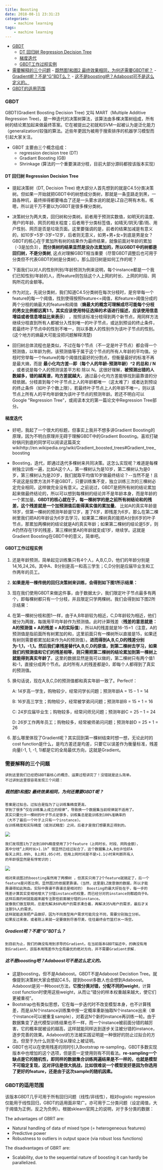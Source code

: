 ```yaml
---
title: Boosting
date: 2018-08-11 23:31:23
categories: 
    - machine learning
tags: 
    - machine learning
---
```

<!-- TOC -->

- [GBDT](#gbdt)
    - [DT 回归树 Regression Decision Tree](#dt-%E5%9B%9E%E5%BD%92%E6%A0%91-regression-decision-tree)
    - [梯度迭代](#%E6%A2%AF%E5%BA%A6%E8%BF%AD%E4%BB%A3)
    - [GBDT工作过程实例](#gbdt%E5%B7%A5%E4%BD%9C%E8%BF%87%E7%A8%8B%E5%AE%9E%E4%BE%8B)
- [需要解释的三个问题](#%E9%9C%80%E8%A6%81%E8%A7%A3%E9%87%8A%E7%9A%84%E4%B8%89%E4%B8%AA%E9%97%AE%E9%A2%98)
        - [既然图1和图2 最终效果相同，为何还需要GBDT呢？](#%E6%97%A2%E7%84%B6%E5%9B%BE1%E5%92%8C%E5%9B%BE2-%E6%9C%80%E7%BB%88%E6%95%88%E6%9E%9C%E7%9B%B8%E5%90%8C%E4%B8%BA%E4%BD%95%E8%BF%98%E9%9C%80%E8%A6%81gbdt%E5%91%A2)
        - [Gradient呢？不是“G”BDT么？](#gradient%E5%91%A2%E4%B8%8D%E6%98%AFgbdt%E4%B9%88)
        - [这不是boosting吧？Adaboost可不是这么定义的。](#%E8%BF%99%E4%B8%8D%E6%98%AFboosting%E5%90%A7adaboost%E5%8F%AF%E4%B8%8D%E6%98%AF%E8%BF%99%E4%B9%88%E5%AE%9A%E4%B9%89%E7%9A%84)
- [GBDT的适用范围](#gbdt%E7%9A%84%E9%80%82%E7%94%A8%E8%8C%83%E5%9B%B4)

<!-- /TOC -->

### GBDT

GBDT(Gradient Boosting Decision Tree) 又叫 MART（Multiple Additive Regression Tree)，是一种迭代的决策树算法，该算法由多棵决策树组成，所有树的结论累加起来做最终答案。它在被提出之初就和SVM一起被认为是泛化能力（generalization)较强的算法。近些年更因为被用于搜索排序的机器学习模型而引起大家关注。
- GBDT 主要由三个概念组成：
    - regression decision tree (DT)
    - Gradiant Boosting (GB)
    - Shrinkage (算法的一个重要演进分枝，目前大部分源码都按该版本实现）
  
#### DT 回归树 Regression Decision Tree

- 提起决策树（DT, Decision Tree) 绝大部分人首先想到的就是C4.5分类决策树。但如果一开始就把GBDT中的树想成分类树，那就是一条歪路走到黑，一路各种坑，最终摔得都要咯血了还是一头雾水说的就是LZ自己啊有木有。咳嗯，所以说千万不要以为GBDT是很多棵分类树。
  
- 决策树分为两大类，回归树和分类树。前者用于预测实数值，如明天的温度、用户的年龄、网页的相关程度；后者用于分类标签值，如晴天/阴天/雾/雨、用户性别、网页是否是垃圾页面。这里要强调的是，前者的结果加减是有意义的，如10岁+5岁-3岁=12岁，后者则无意义，如男+男+女=到底是男是女？ GBDT的核心在于累加所有树的结果作为最终结果，就像前面对年龄的累加（-3是加负3），**而分类树的结果显然是没办法累加的，所以GBDT中的树都是回归树，不是分类树**, 这点对理解GBDT相当重要（尽管GBDT调整后也可用于分类但不代表GBDT的树是分类树）。那么回归树是如何工作的呢？


- 下面我们以对人的性别判别/年龄预测为例来说明，每个instance都是一个我们已知性别/年龄的人，而feature则包括这个人上网的时长、上网的时段、网购所花的金额等。

- 作为对比，先说分类树，我们知道C4.5分类树在每次分枝时，是穷举每一个feature的每一个阈值，找到使得按照feature<=阈值，和feature>阈值分成的两个分枝的熵最大的feature和阈值（**熵最大的概念可理解成尽可能每个分枝的男女比例都远离1:1，其实应该使用特征选择的术语进行描述，应该使用信息增益或者信息增益比来表示**） ，按照该标准分枝得到两个新节点，用同样方法继续分枝直到所有人都被分入性别唯一的叶子节点，或达到预设的终止条件，若最终叶子节点中的性别不唯一，则以多数人的性别作为该叶子节点的性别。(这个地方的熵最大可能没把问题解释清楚)

- 回归树总体流程也是类似，不过在每个节点（不一定是叶子节点）都会得一个预测值，以年龄为例，该预测值等于属于这个节点的所有人年龄的平均值。分枝时穷举每一个feature的每个阈值找最好的分割点，但衡量最好的标准不再是最大熵，而是 **最小化均方差--即（每个人的年龄-预测年龄）^2 的总和 / N** ，或者说是每个人的预测误差平方和 除以 N。这很好理解，**被预测出错的人数越多，错的越离谱，均方差就越大**，通过最小化均方差能够找到最靠谱的分枝依据。分枝直到每个叶子节点上人的年龄都唯一（这太难了）或者达到预设的终止条件（如叶子个数上限），若最终叶子节点上人的年龄不唯一，则以该节点上所有人的平均年龄做为该叶子节点的预测年龄。若还不明白可以Google "Regression Tree"，或阅读本文的第一篇论文中Regression Tree部分。

#### 梯度迭代


- 好吧，我起了一个很大的标题，但事实上我并不想多讲Gradient Boosting的原理，因为不明白原理并无碍于理解GBDT中的Gradient Boosting。喜欢打破砂锅问到底的同学可以阅读这篇英文wikihttp://en.wikipedia.org/wiki/Gradient_boosted_trees#Gradient_tree_boosting

 

- Boosting，迭代，即通过迭代多棵树来共同决策。这怎么实现呢？难道是每棵树独立训练一遍，比如A这个人，第一棵树认为是10岁，第二棵树认为是0岁，第三棵树认为是20岁，我们就取平均值10岁做最终结论？--当然不是！且不说这是投票方法并不是GBDT，只要训练集不变，独立训练三次的三棵树必定完全相同，这样做完全没有意义。之前说过，GBDT是把所有树的结论累加起来做最终结论的，所以可以想到每棵树的结论并不是年龄本身，而是年龄的一个累加量。**GBDT的核心就在于，每一棵树学的是之前所有树结论和的残差，这个残差就是一个加预测值后能得真实值的累加量**。 比如A的真实年龄是18岁，但第一棵树的预测年龄是12岁，差了6岁，即残差为6岁。那么在第二棵树里我们把A的年龄设为6岁去学习，如果第二棵树真的能把A分到6岁的叶子节点，那累加两棵树的结论就是A的真实年龄；如果第二棵树的结论是5岁，则A仍然存在1岁的残差，第三棵树里A的年龄就变成1岁，继续学。这就是Gradient Boosting在GBDT中的意义，简单吧。



####  GBDT工作过程实例


1. 还是年龄预测，简单起见训练集只有4个人，A,B,C,D，他们的年龄分别是14,16,24,26。其中A、B分别是高一和高三学生；C,D分别是应届毕业生和工作两年的员工。
2. **如果是用一棵传统的回归决策树来训练，会得到如下图1所示结果：**

3. 现在我们使用GBDT来做这件事，由于数据太少，我们限定叶子节点最多有两个，即每棵树都只有一个分枝，并且限定只学两棵树。我们会得到如下图2所示结果：


   
4. 在第一棵树分枝和图1一样，由于A,B年龄较为相近，C,D年龄较为相近，他们被分为两拨，每拨用平均年龄作为预测值。此时计算残差（**残差的意思就是： A的预测值 + A的残差 = A的实际值**），所以A的残差就是16-15=1（注意，A的预测值是指前面所有树累加的和，这里前面只有一棵树所以直接是15，如果还有树则需要都累加起来作为A的预测值）。**进而得到A,B,C,D的残差分别为-1,1，-1,1。然后我们拿残差替代A,B,C,D的原值，到第二棵树去学习，如果我们的预测值和它们的残差相等，则只需把第二棵树的结论累加到第一棵树上就能得到真实年龄了**。这里的数据显然是我可以做的，第二棵树只有两个值1和-1，直接分成两个节点。此时所有人的残差都是0，即每个人都得到了真实的预测值。



5. 换句话说，现在A,B,C,D的预测值都和真实年龄一致了。Perfect!：

    A: 14岁高一学生，购物较少，经常问学长问题；预测年龄A = 15 – 1 = 14

    B: 16岁高三学生；购物较少，经常被学弟问问题；预测年龄B = 15 + 1 = 16

    C: 24岁应届毕业生；购物较多，经常问师兄问题；预测年龄C = 25 – 1 = 24

    D: 26岁工作两年员工；购物较多，经常被师弟问问题；预测年龄D = 25 + 1 = 26 

 

6. 那么哪里体现了Gradient呢？其实回到第一棵树结束时想一想，无论此时的cost function是什么，是均方差还是均差，只要它以误差作为衡量标准，残差向量(-1, 1, -1, 1)都是它的全局最优方向，这就是Gradient。

### 需要解释的三个问题 

    讲到这里我们已经把GBDT最核心的概念、运算过程讲完了！没错就是这么简单。
    不过讲到这里很容易发现三个问题：


##### 既然图1和图2 最终效果相同，为何还需要GBDT呢？
    答案是过拟合。过拟合是指为了让训练集精度更高，
    学到了很多”仅在训练集上成立的规律“，导致换一个数据集当前规律就不适用了。
    其实只要允许一棵树的叶子节点足够多，训练集总是能训练到100%准确率的
    （大不了最后一个叶子上只有一个instance)。
    在训练精度和实际精度（或测试精度）之间，后者才是我们想要真正得到的。
    
![](http://ww1.sinaimg.cn/large/9ebd4c2bgy1fw58173vevj20hd09874w.jpg)
    
    我们发现图1为了达到100%精度使用了3个feature（上网时长、时段、网购金额），
    其中分枝“上网时长>1.1h” 很显然已经过拟合了，这个数据集上A,B也许恰好A
    每天上网1.09h, B上网1.05小时，但用上网时间是不是>1.1小时来判断所有人
    的年龄很显然是有悖常识的；
![](http://ww1.sinaimg.cn/large/9ebd4c2bgy1fw5831x7qjj20kx06pmxl.jpg)

    相对来说图2的boosting虽然用了两棵树 ，但其实只用了2个feature就搞定了，后一个
    feature是问答比例，显然图2的依据更靠谱。（当然，这里是LZ故意做的数据，所以才能
    靠谱得如此狗血。实际中靠谱不靠谱总是相对的） Boosting的最大好处在于，每一步的
    残差计算其实变相地增大了分错instance的权重，而已经分对的instance则都趋向于0。
    这样后面的树就能越来越专注那些前面被分错的instance。
    就像我们做互联网，总是先解决60%用户的需求凑合着，再解决35%用户的需求，最后才关
    注那5%人的需求。
    这样就能逐渐把产品做好，因为不同类型用户需求可能完全不同，需要分别独立分析。
    如果反过来做，或者刚上来就一定要做到尽善尽美，往往最终会竹篮打水一场空。
##### Gradient呢？不是“G”BDT么？
    
    到目前为止，我们的确没有用到求导的Gradient。在当前版本GBDT描述中，的确没有用
    到Gradient，该版本用残差作为全局最优的绝对方向，并不需要Gradient求解.

##### 这不是boosting吧？Adaboost可不是这么定义的。

- 这是boosting，但不是Adaboost。GBDT不是Adaboost Decistion Tree。就像提到决策树大家会想起C4.5，提到boost多数人也会想到Adaboost。Adaboost是另一种boost方法，**它按分类对错，分配不同的weight**，计算cost function时使用这些weight，从而让“错分的样本权重越来越大，使它们更被重视”。
- Bootstrap也有类似思想，它在每一步迭代时不改变模型本身，也不计算残差，而是从N个instance训练集中按一定概率重新抽取N个instance出来（单个instance可以被重复sample），对着这N个新的instance再训练一轮。由于数据集变了迭代模型训练结果也不一样，而一个instance被前面分错的越厉害，它的概率就被设的越高，这样就能同样达到逐步关注被分错的instance，逐步完善的效果。Adaboost的方法被实践证明是一种很好的防止过拟合的方法，但至于为什么则至今没从理论上被证明。
- GBDT也可以在使用残差的同时引入Bootstrap re-sampling，GBDT多数实现版本中也增加的这个选项，但是否一定使用则有不同看法。**re-sampling一个缺点是它的随机性，即同样的数据集合训练两遍结果是不一样的，也就是模型不可稳定复现，这对评估是很大挑战，比如很难说一个模型变好是因为你选用了更好的feature，还是由于这次sample的随机因素。**

### GBDT的适用范围

该版本GBDT几乎可用于所有回归问题（线性/非线性），相对logistic regression仅能用于线性回归，GBDT的适用面非常广。亦可用于二分类问题（设定阈值，大于阈值为正例，反之为负例）。根据sklearn官网上的说明，对于多分类的数据：


The advantages of GBRT are:

- Natural handling of data of mixed type (= heterogeneous features)
- Predictive power
- Robustness to outliers in output space (via robust loss functions)
  
The disadvantages of GBRT are:

- Scalability, due to the sequential nature of boosting it can hardly be parallelized.
